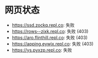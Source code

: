 # 网页状态
- https://ssd.zockq.repl.co: 失败
- https://rows--zixk.repl.co: 失败 (403)
- https://aro.flinthill.repl.co: 失败 (403)
- https://apping.eywjx.repl.co: 失败 (403)
- https://ys.pyxzp.repl.co: 失败
